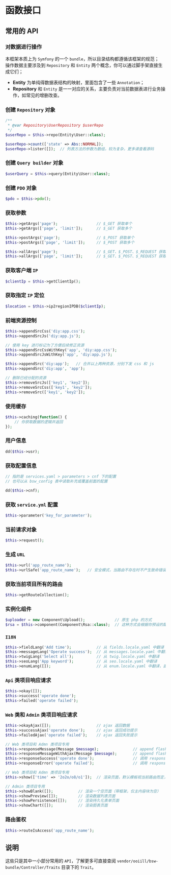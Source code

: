 
# 函数接口

## 常用的 API

### 对数据进行操作

本框架本质上为 `Symfony` 的一个 `bundle`，所以目录结构都遵循该框架的规范；  
操作数据主要涉及到 `Repository` 和 `Entity` 两个概念，你可以通过脚手架直接生成它们；  

* **Entity** 为单纯得数据表结构的映射，里面包含了一些 `Annotation`；  
* **Repository** 和 `Entity` 是一一对应的关系，主要负责对当前数据表进行业务操作，如常见的增删改查。

### 创建 `Repository` 对象

```php
/**
 * @var Repository\UserRepository $userRepo
 */
$userRepo = $this->repo(Entity\User::class);

$userRepo->count(['state' => Abs::NORMAL]);
$userRepo->lister([]);  // 列表方法的参数为数组，较为复杂，更多请查看源码
```

### 创建 `Query builder` 对象

```php
$userQuery = $this->query(Entity\User::class);
```

### 创建 `PDO` 对象

```php
$pdo = $this->pdo();
```

### 获取参数

```php
$this->getArgs('page');                 // $_GET 获取单个
$this->getArgs(['page', 'limit']);      // $_GET 获取多个

$this->postArgs('page');                // $_POST 获取单个
$this->postArgs(['page', 'limit']);     // $_POST 获取多个

$this->allArgs('page');                 // $_GET、$_POST、$_REQUEST 获取单个
$this->allArgs(['page', 'limit']);      // $_GET、$_POST、$_REQUEST 获取多个
```

### 获取客户端 `IP`

```php
$clientIp = $this->getClientIp();
```

### 获取指定 `IP` 定位

```php
$location = $this->ip2regionIPDB($clientIp);
```

### 前端资源控制

```php
$this->appendSrcCss('diy:app.css');
$this->appendSrcJs('diy:app.js');

// 使用 key 进行标记为了方便后续修正资源
$this->appendSrcCssWithKey('app', 'diy:app.css');
$this->appendSrcJsWithKey('app', 'diy:app.js');

$this->appendSrc('diy:app');   // 合并以上两种资源，分别下发 css 和 js
$this->appendSrc('diy:app', 'app');

// 删除已经分配的资源
$this->removeSrcJs(['key1', 'key2']);
$this->removeSrcCss(['key1', 'key2']);
$this->removeSrc(['key1', 'key2']);
```

### 使用缓存

```php
$this->caching(function() {
    // 你获取数据的逻辑并返回
});
```

### 用户信息

```php
dd($this->usr);
```

### 获取配置信息

```php
// 指的是 services.yaml > parameters > cnf 下的配置
// 也可以从 bsw_config 表中读取补充或覆盖前面的配置

dd($this->cnf);
```

### 获取 `service.yml` 配置

```php
$this->parameter('key_for_parameter');
```

### 当前请求对象

```php
$this->request();
```

### 生成 `URL`

```php
$this->url('app_route_name');
$this->urlSafe('app_route_name');   // 安全模式，当路由不存在时不产生致命错误
```

### 获取当前项目所有的路由

```php
$this->getRouteCollection();
```

### 实例化组件

```php
$uploader = new Component\Upload();             // 原生 php 的方式
$rsa = $this->component(Component\Rsa::class);  // 这种方式会根据你预设的配置去实例化组件，即服务定位器
```

### `I18N`

```php
$this->fieldLang('Add time');           // 从 fields.locale.yaml 中翻译
$this->messageLang('Operate success');  // 从 messages.locale.yaml 中翻译
$this->twigLang('Select all');          // 从 twig.locale.yaml 中翻译
$this->seoLang('App keyword');          // 从 seo.locale.yaml 中翻译
$this->enumLang([]);                    // 从 enum.locale.yaml 中翻译，直接传入一个枚举数组
```

### `Api` 类项目响应请求

```php
$this->okay([]);
$this->success('operate done');
$this->failed('operate failed');
```

### `Web` 类和 `Admin` 类项目响应请求

```php
$this->okayAjax([]);                    // ajax 返回数据
$this->successAjax('operate done');     // ajax 返回成功提示
$this->failedAjax('operate failed');    // ajax 返回失败提示

// Web 类项目和 Admn 类项目专用
$this->responseMessage(Message $message);               // append flash 消息后，进行跳转提示
$this->responseMessageWithAjax(Message $message);       // append flash 消息后，ajax 返回数据
$this->responseSuccess('operate done');                 // 调用 responseMessage
$this->responseError('operate failed');                 // 调用 responseMessage

// Web 类项目和 Admn 类项目专用
$this->show(['time' => '2o2o/o8/o1']);  // 渲染页面，默认模板视当前路由而定，你也可以手动指定

// Admin 类项目专用
$this->showBlank([]);           // 渲染一个空页面（带框架，仅主内容块为空）
$this->showPreview([]);         // 渲染数据列表页面
$this->showPersistence([]);     // 渲染持久化表单页面
$this->showChart([]);           // 渲染图表页面
```

### 路由鉴权

```php
$this->routeIsAccess('app_route_name');
```

## 说明

这些只是其中一小部分常用的 `API`，了解更多可直接查阅 `vendor/ooiill/bsw-bundle/Controller/Traits` 目录下的 `Trait`。  
